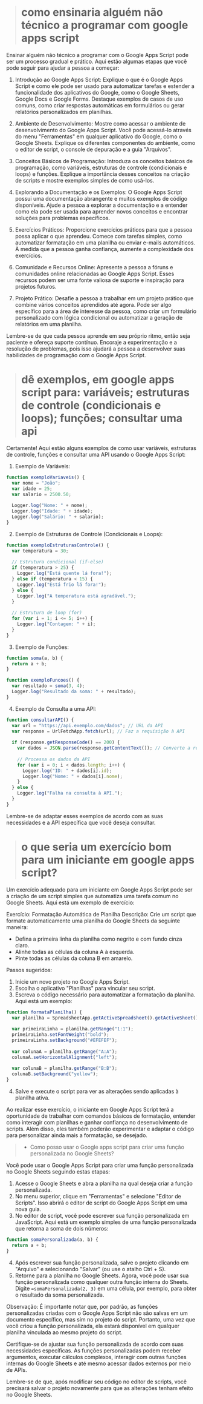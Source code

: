 > # como ensinaria alguém não técnico a programar com google apps script

Ensinar alguém não técnico a programar com o Google Apps Script pode ser um processo gradual e prático. Aqui estão algumas etapas que você pode seguir para ajudar a pessoa a começar:

1. Introdução ao Google Apps Script:
Explique o que é o Google Apps Script e como ele pode ser usado para automatizar tarefas e estender a funcionalidade dos aplicativos do Google, como o Google Sheets, Google Docs e Google Forms. Destaque exemplos de casos de uso comuns, como criar respostas automáticas em formulários ou gerar relatórios personalizados em planilhas.

2. Ambiente de Desenvolvimento:
Mostre como acessar o ambiente de desenvolvimento do Google Apps Script. Você pode acessá-lo através do menu "Ferramentas" em qualquer aplicativo do Google, como o Google Sheets. Explique os diferentes componentes do ambiente, como o editor de script, o console de depuração e a guia "Arquivos".

3. Conceitos Básicos de Programação:
Introduza os conceitos básicos de programação, como variáveis, estruturas de controle (condicionais e loops) e funções. Explique a importância desses conceitos na criação de scripts e mostre exemplos simples de como usá-los.

4. Explorando a Documentação e os Exemplos:
O Google Apps Script possui uma documentação abrangente e muitos exemplos de código disponíveis. Ajude a pessoa a explorar a documentação e a entender como ela pode ser usada para aprender novos conceitos e encontrar soluções para problemas específicos.

5. Exercícios Práticos:
Proporcione exercícios práticos para que a pessoa possa aplicar o que aprendeu. Comece com tarefas simples, como automatizar formatação em uma planilha ou enviar e-mails automáticos. À medida que a pessoa ganha confiança, aumente a complexidade dos exercícios.

6. Comunidade e Recursos Online:
Apresente a pessoa a fóruns e comunidades online relacionadas ao Google Apps Script. Esses recursos podem ser uma fonte valiosa de suporte e inspiração para projetos futuros.

7. Projeto Prático:
Desafie a pessoa a trabalhar em um projeto prático que combine vários conceitos aprendidos até agora. Pode ser algo específico para a área de interesse da pessoa, como criar um formulário personalizado com lógica condicional ou automatizar a geração de relatórios em uma planilha.

Lembre-se de que cada pessoa aprende em seu próprio ritmo, então seja paciente e ofereça suporte contínuo. Encoraje a experimentação e a resolução de problemas, pois isso ajudará a pessoa a desenvolver suas habilidades de programação com o Google Apps Script.

> # dê exemplos, em google apps script para: variáveis; estruturas de controle (condicionais e loops); funções; consultar uma api

Certamente! Aqui estão alguns exemplos de como usar variáveis, estruturas de controle, funções e consultar uma API usando o Google Apps Script:

1. Exemplo de Variáveis:
```javascript
function exemploVariaveis() {
  var nome = "João";
  var idade = 25;
  var salario = 2500.50;
  
  Logger.log("Nome: " + nome);
  Logger.log("Idade: " + idade);
  Logger.log("Salário: " + salario);
}
```

2. Exemplo de Estruturas de Controle (Condicionais e Loops):
```javascript
function exemploEstruturasControle() {
  var temperatura = 30;
  
  // Estrutura condicional (if-else)
  if (temperatura > 25) {
    Logger.log("Está quente lá fora!");
  } else if (temperatura < 15) {
    Logger.log("Está frio lá fora!");
  } else {
    Logger.log("A temperatura está agradável.");
  }
  
  // Estrutura de loop (for)
  for (var i = 1; i <= 5; i++) {
    Logger.log("Contagem: " + i);
  }
}
```

3. Exemplo de Funções:
```javascript
function soma(a, b) {
  return a + b;
}

function exemploFuncoes() {
  var resultado = soma(3, 4);
  Logger.log("Resultado da soma: " + resultado);
}
```

4. Exemplo de Consulta a uma API:
```javascript
function consultarAPI() {
  var url = "https://api.exemplo.com/dados"; // URL da API
  var response = UrlFetchApp.fetch(url); // Faz a requisição à API
  
  if (response.getResponseCode() == 200) {
    var dados = JSON.parse(response.getContentText()); // Converte a resposta JSON em um objeto JavaScript
    
    // Processa os dados da API
    for (var i = 0; i < dados.length; i++) {
      Logger.log("ID: " + dados[i].id);
      Logger.log("Nome: " + dados[i].nome);
    }
  } else {
    Logger.log("Falha na consulta à API.");
  }
}
```

Lembre-se de adaptar esses exemplos de acordo com as suas necessidades e a API específica que você deseja consultar.

> # o que seria um exercício bom para um iniciante em google apps script?

Um exercício adequado para um iniciante em Google Apps Script pode ser a criação de um script simples que automatiza uma tarefa comum no Google Sheets. Aqui está um exemplo de exercício:

Exercício: Formatação Automática de Planilha
Descrição: Crie um script que formate automaticamente uma planilha do Google Sheets da seguinte maneira:
- Defina a primeira linha da planilha como negrito e com fundo cinza claro.
- Alinhe todas as células da coluna A à esquerda.
- Pinte todas as células da coluna B em amarelo.

Passos sugeridos:
1. Inicie um novo projeto no Google Apps Script.
2. Escolha o aplicativo "Planilhas" para vincular seu script.
3. Escreva o código necessário para automatizar a formatação da planilha. Aqui está um exemplo:

```javascript
function formataPlanilha() {
  var planilha = SpreadsheetApp.getActiveSpreadsheet().getActiveSheet();
  
  var primeiraLinha = planilha.getRange("1:1");
  primeiraLinha.setFontWeight("bold");
  primeiraLinha.setBackground("#EFEFEF");
  
  var colunaA = planilha.getRange("A:A");
  colunaA.setHorizontalAlignment("left");
  
  var colunaB = planilha.getRange("B:B");
  colunaB.setBackground("yellow");
}
```

4. Salve e execute o script para ver as alterações sendo aplicadas à planilha ativa.

Ao realizar esse exercício, o iniciante em Google Apps Script terá a oportunidade de trabalhar com comandos básicos de formatação, entender como interagir com planilhas e ganhar confiança no desenvolvimento de scripts. Além disso, eles também poderão experimentar e adaptar o código para personalizar ainda mais a formatação, se desejado.

> * Como posso usar o Google apps script para criar uma função personalizada no Google Sheets?

Você pode usar o Google Apps Script para criar uma função personalizada no Google Sheets seguindo estas etapas:

1. Acesse o Google Sheets e abra a planilha na qual deseja criar a função personalizada.
2. No menu superior, clique em "Ferramentas" e selecione "Editor de Scripts". Isso abrirá o editor de script do Google Apps Script em uma nova guia.
3. No editor de script, você pode escrever sua função personalizada em JavaScript. Aqui está um exemplo simples de uma função personalizada que retorna a soma de dois números:

```javascript
function somaPersonalizada(a, b) {
  return a + b;
}
```

4. Após escrever sua função personalizada, salve o projeto clicando em "Arquivo" e selecionando "Salvar" (ou use o atalho Ctrl + S).
5. Retorne para a planilha no Google Sheets. Agora, você pode usar sua função personalizada como qualquer outra função interna do Sheets. Digite `=somaPersonalizada(2, 3)` em uma célula, por exemplo, para obter o resultado da soma personalizada.

Observação: É importante notar que, por padrão, as funções personalizadas criadas com o Google Apps Script não são salvas em um documento específico, mas sim no projeto do script. Portanto, uma vez que você criou a função personalizada, ela estará disponível em qualquer planilha vinculada ao mesmo projeto do script.

Certifique-se de ajustar sua função personalizada de acordo com suas necessidades específicas. As funções personalizadas podem receber argumentos, executar cálculos complexos, interagir com outras funções internas do Google Sheets e até mesmo acessar dados externos por meio de APIs.

Lembre-se de que, após modificar seu código no editor de scripts, você precisará salvar o projeto novamente para que as alterações tenham efeito no Google Sheets.
